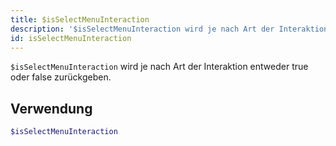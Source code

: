 ```yaml
---
title: $isSelectMenuInteraction
description: '$isSelectMenuInteraction wird je nach Art der Interaktion entweder true oder false zurückgeben.'
id: isSelectMenuInteraction
---
```


`$isSelectMenuInteraction` wird je nach Art der Interaktion entweder true oder false zurückgeben.

## Verwendung

```php
$isSelectMenuInteraction
```